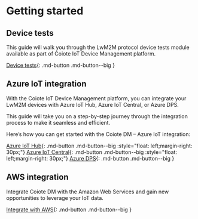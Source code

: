 # Getting started

## Device tests

This guide will walk you through the LwM2M protocol device tests module available as part of Coiote IoT Device Management platform.

[Device tests](Device_tests/Overview.md){: .md-button .md-button--big }

## Azure IoT integration

With the Coiote IoT Device Management platform, you can integrate your LwM2M devices with Azure IoT Hub, Azure IoT Central, or Azure DPS.

This guide will take you on a step-by-step journey through the integration process to make it seamless and efficient.

Here’s how you can get started with the Coiote DM – Azure IoT integration:

[Azure IoT Hub](Azure_IoT_Integration_Guide/Azure_IoT_Hub_integration/Configure_Azure_IoT_Hub_integration.md){: .md-button .md-button--big :style="float: left;margin-right: 30px;"} [Azure IoT Central](Azure_IoT_Integration_Guide/Azure_IoT_Central_integration/Configure_Azure_IoT_Central_integration.md){: .md-button .md-button--big :style="float: left;margin-right: 30px;"} [Azure DPS](Azure_IoT_Integration_Guide/Azure_IoT_DPS_integration/Configuring_Azure_IoT_DPS_integration_extension.md){: .md-button .md-button--big }

## AWS integration

Integrate Coiote DM with the Amazon Web Services and gain new opportunities to leverage your IoT data.

[Integrate with AWS](AWS_Integration_Guide/Configuring_AWS_integration.md){: .md-button .md-button--big }

